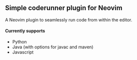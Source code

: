 ## Simple coderunner plugin for Neovim

A Neovim plugin to seamlessly run code from within the editor.

#### Currently supports

- Python
- Java (with options for javac and maven)
- Javascript




